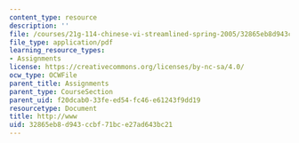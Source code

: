 ```yaml
---
content_type: resource
description: ''
file: /courses/21g-114-chinese-vi-streamlined-spring-2005/32865eb8d943ccbf71bce27ad643bc21_MIT21G_114S05_4_13f.pdf
file_type: application/pdf
learning_resource_types:
- Assignments
license: https://creativecommons.org/licenses/by-nc-sa/4.0/
ocw_type: OCWFile
parent_title: Assignments
parent_type: CourseSection
parent_uid: f20dcab0-33fe-ed54-fc46-e61243f9dd19
resourcetype: Document
title: http://www
uid: 32865eb8-d943-ccbf-71bc-e27ad643bc21
---
```

